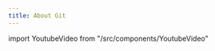 ```yaml
---
title: About Git
---
```

import YoutubeVideo from "/src/components/YoutubeVideo"

<YoutubeVideo url="https://www.youtube.com/embed/VhUwDTQLVDs"/>